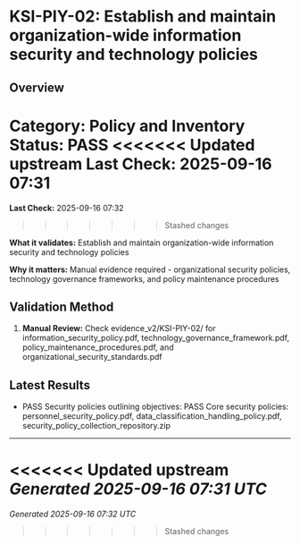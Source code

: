 # KSI-PIY-02: Establish and maintain organization-wide information security and technology policies

## Overview

**Category:** Policy and Inventory
**Status:** PASS
<<<<<<< Updated upstream
**Last Check:** 2025-09-16 07:31
=======
**Last Check:** 2025-09-16 07:32
>>>>>>> Stashed changes

**What it validates:** Establish and maintain organization-wide information security and technology policies

**Why it matters:** Manual evidence required - organizational security policies, technology governance frameworks, and policy maintenance procedures

## Validation Method

1. **Manual Review:** Check evidence_v2/KSI-PIY-02/ for information_security_policy.pdf, technology_governance_framework.pdf, policy_maintenance_procedures.pdf, and organizational_security_standards.pdf

## Latest Results

- PASS Security policies outlining objectives: PASS Core security policies: personnel_security_policy.pdf, data_classification_handling_policy.pdf, security_policy_collection_repository.zip

---
<<<<<<< Updated upstream
*Generated 2025-09-16 07:31 UTC*
=======
*Generated 2025-09-16 07:32 UTC*
>>>>>>> Stashed changes

